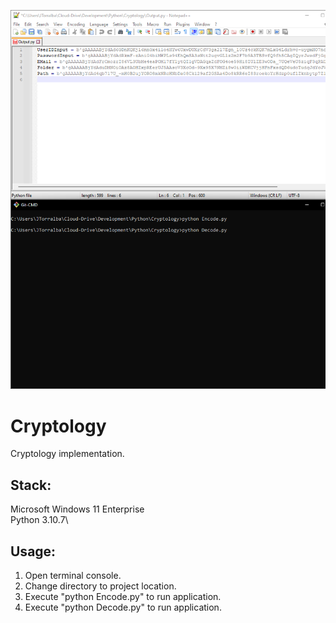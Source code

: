 ![Preview](Preview.png?raw=true "Preview")

# Cryptology

Cryptology implementation.

## Stack:

Microsoft Windows 11 Enterprise\
Python 3.10.7\

## Usage:

1. Open terminal console.
2. Change directory to project location.
3. Execute "python Encode.py" to run application.
4. Execute "python Decode.py" to run application.
